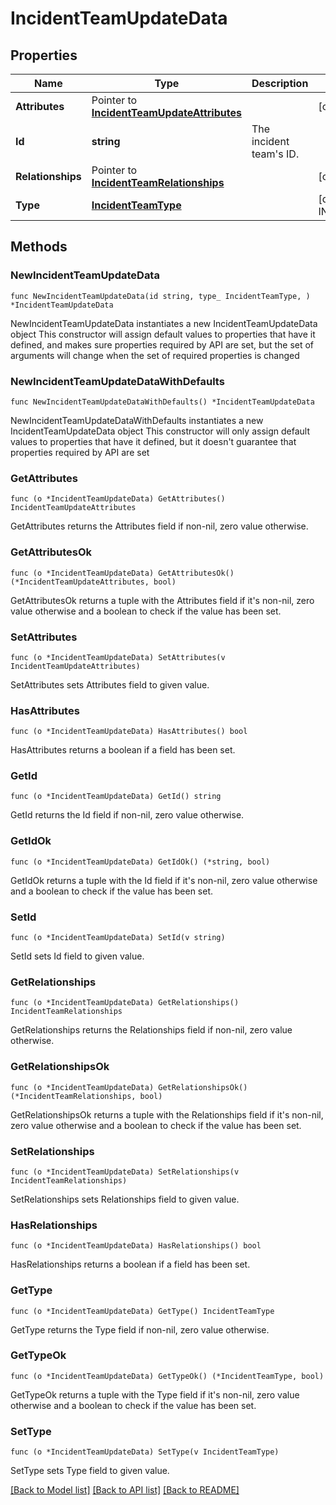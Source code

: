# IncidentTeamUpdateData

## Properties

Name | Type | Description | Notes
------------ | ------------- | ------------- | -------------
**Attributes** | Pointer to [**IncidentTeamUpdateAttributes**](IncidentTeamUpdateAttributes.md) |  | [optional] 
**Id** | **string** | The incident team&#39;s ID. | 
**Relationships** | Pointer to [**IncidentTeamRelationships**](IncidentTeamRelationships.md) |  | [optional] 
**Type** | [**IncidentTeamType**](IncidentTeamType.md) |  | [default to INCIDENTTEAMTYPE_TEAMS]

## Methods

### NewIncidentTeamUpdateData

`func NewIncidentTeamUpdateData(id string, type_ IncidentTeamType, ) *IncidentTeamUpdateData`

NewIncidentTeamUpdateData instantiates a new IncidentTeamUpdateData object
This constructor will assign default values to properties that have it defined,
and makes sure properties required by API are set, but the set of arguments
will change when the set of required properties is changed

### NewIncidentTeamUpdateDataWithDefaults

`func NewIncidentTeamUpdateDataWithDefaults() *IncidentTeamUpdateData`

NewIncidentTeamUpdateDataWithDefaults instantiates a new IncidentTeamUpdateData object
This constructor will only assign default values to properties that have it defined,
but it doesn't guarantee that properties required by API are set

### GetAttributes

`func (o *IncidentTeamUpdateData) GetAttributes() IncidentTeamUpdateAttributes`

GetAttributes returns the Attributes field if non-nil, zero value otherwise.

### GetAttributesOk

`func (o *IncidentTeamUpdateData) GetAttributesOk() (*IncidentTeamUpdateAttributes, bool)`

GetAttributesOk returns a tuple with the Attributes field if it's non-nil, zero value otherwise
and a boolean to check if the value has been set.

### SetAttributes

`func (o *IncidentTeamUpdateData) SetAttributes(v IncidentTeamUpdateAttributes)`

SetAttributes sets Attributes field to given value.

### HasAttributes

`func (o *IncidentTeamUpdateData) HasAttributes() bool`

HasAttributes returns a boolean if a field has been set.

### GetId

`func (o *IncidentTeamUpdateData) GetId() string`

GetId returns the Id field if non-nil, zero value otherwise.

### GetIdOk

`func (o *IncidentTeamUpdateData) GetIdOk() (*string, bool)`

GetIdOk returns a tuple with the Id field if it's non-nil, zero value otherwise
and a boolean to check if the value has been set.

### SetId

`func (o *IncidentTeamUpdateData) SetId(v string)`

SetId sets Id field to given value.


### GetRelationships

`func (o *IncidentTeamUpdateData) GetRelationships() IncidentTeamRelationships`

GetRelationships returns the Relationships field if non-nil, zero value otherwise.

### GetRelationshipsOk

`func (o *IncidentTeamUpdateData) GetRelationshipsOk() (*IncidentTeamRelationships, bool)`

GetRelationshipsOk returns a tuple with the Relationships field if it's non-nil, zero value otherwise
and a boolean to check if the value has been set.

### SetRelationships

`func (o *IncidentTeamUpdateData) SetRelationships(v IncidentTeamRelationships)`

SetRelationships sets Relationships field to given value.

### HasRelationships

`func (o *IncidentTeamUpdateData) HasRelationships() bool`

HasRelationships returns a boolean if a field has been set.

### GetType

`func (o *IncidentTeamUpdateData) GetType() IncidentTeamType`

GetType returns the Type field if non-nil, zero value otherwise.

### GetTypeOk

`func (o *IncidentTeamUpdateData) GetTypeOk() (*IncidentTeamType, bool)`

GetTypeOk returns a tuple with the Type field if it's non-nil, zero value otherwise
and a boolean to check if the value has been set.

### SetType

`func (o *IncidentTeamUpdateData) SetType(v IncidentTeamType)`

SetType sets Type field to given value.



[[Back to Model list]](../README.md#documentation-for-models) [[Back to API list]](../README.md#documentation-for-api-endpoints) [[Back to README]](../README.md)


